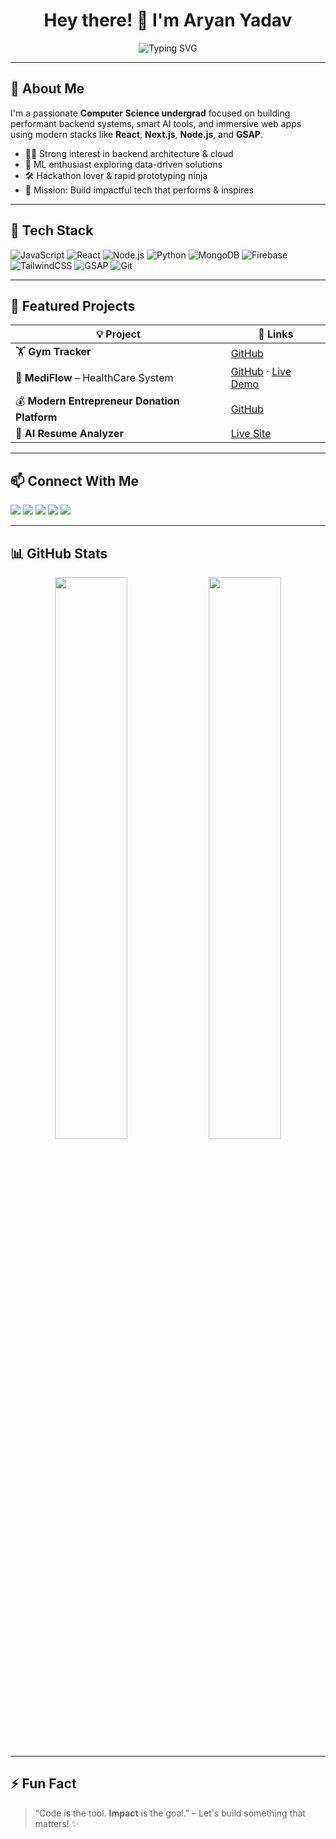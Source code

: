 <h1 align="center">Hey there! 👋 I'm Aryan Yadav</h1>

<p align="center">
  <img src="https://readme-typing-svg.demolab.com?font=Fira+Code&weight=500&size=24&pause=1000&center=true&vCenter=true&width=435&lines=Backend+Developer+%F0%9F%94%A7;AI%2FML+Enthusiast+%F0%9F%A7%A0;Full+Stack+Engineer+%F0%9F%A7%91%E2%80%8D%F0%9F%92%BB;Hackathon+Builder+%F0%9F%8E%96;GSAP+Web+Animator+%F0%9F%A7%A8" alt="Typing SVG" />
</p>

---

## 🧠 About Me

I'm a passionate **Computer Science undergrad** focused on building performant backend systems, smart AI tools, and immersive web apps using modern stacks like **React**, **Next.js**, **Node.js**, and **GSAP**.

- 👨‍💻 Strong interest in backend architecture & cloud
- 🧠 ML enthusiast exploring data-driven solutions
- 🛠️ Hackathon lover & rapid prototyping ninja
- 🚀 Mission: Build impactful tech that performs & inspires

---

## 🔧 Tech Stack

![JavaScript](https://img.shields.io/badge/-JavaScript-black?style=flat-square&logo=javascript)
![React](https://img.shields.io/badge/-React-black?style=flat-square&logo=react)
![Node.js](https://img.shields.io/badge/-Node.js-black?style=flat-square&logo=node.js)
![Python](https://img.shields.io/badge/-Python-black?style=flat-square&logo=python)
![MongoDB](https://img.shields.io/badge/-MongoDB-black?style=flat-square&logo=mongodb)
![Firebase](https://img.shields.io/badge/-Firebase-black?style=flat-square&logo=firebase)
![TailwindCSS](https://img.shields.io/badge/-TailwindCSS-black?style=flat-square&logo=tailwindcss)
![GSAP](https://img.shields.io/badge/-GSAP-black?style=flat-square&logo=greensock)
![Git](https://img.shields.io/badge/-Git-black?style=flat-square&logo=git)

---

## 🚀 Featured Projects

| 💡 Project | 🔗 Links |
|-----------|----------|
| 🏋️ **Gym Tracker** | [GitHub](https://github.com/ketanaryan/gym-tracker) |
| 🏥 **MediFlow** – HealthCare System | [GitHub](https://github.com/ketanaryan/HealthCare_management_system) · [Live Demo](https://health-care-management-system-xi.vercel.app/) |
| 💰 **Modern Entrepreneur Donation Platform** | [GitHub](https://github.com/ketanaryan/modern-entrepreneur-portal-donationplatform) |
| 🤖 **AI Resume Analyzer** | [Live Site](https://resume-analyzer-ai.vercel.app/) |

---

## 📫 Connect With Me

<p align="left">
  <a href="mailto:iamketan3@gmail.com"><img src="https://img.shields.io/badge/Gmail-D14836?style=flat-square&logo=gmail&logoColor=white"/></a>
  <a href="https://github.com/ketanaryan"><img src="https://img.shields.io/badge/GitHub-181717?style=flat-square&logo=github&logoColor=white"/></a>
  <a href="https://www.linkedin.com/in/aryan-yadav-388100215/"><img src="https://img.shields.io/badge/LinkedIn-blue?style=flat-square&logo=linkedin&logoColor=white"/></a>
  <a href="tel:+917499934257"><img src="https://img.shields.io/badge/Phone-Call-2ea44f?style=flat-square&logo=phone&logoColor=white"/></a>
  <a href="https://aryan-yadav-theta.vercel.app/"><img src="https://img.shields.io/badge/Portfolio-Visit-9cf?style=flat-square&logo=vercel"/></a>
</p>

---

## 📊 GitHub Stats

<p align="center">
  <img src="https://github-readme-stats.vercel.app/api?username=ketanaryan&show_icons=true&theme=tokyonight" width="48%"/>
  <img src="https://github-readme-stats.vercel.app/api/top-langs/?username=ketanaryan&layout=compact&theme=tokyonight" width="48%"/>
</p>

---

## ⚡ Fun Fact

> “Code is the tool. **Impact** is the goal.” – Let's build something that matters! ✨

